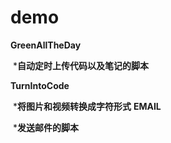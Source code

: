 # demo

**GreenAllTheDay**

​             ***自动定时上传代码以及笔记的脚本**

**TurnIntoCode**

​             ***将图片和视频转换成字符形式**
**EMAIL**

​             ***发送邮件的脚本**